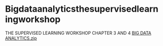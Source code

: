 # Bigdataanalyticsthesupervisedlearningworkshop
THE SUPERVISED LEARNING WORKSHOP CHAPTER 3 AND 4
[BIG DATA ANALYTICS.zip](https://github.com/priscillaamadosdjoko/Bigdataanalyticsthesupervisedlearningworkshop/files/11069149/BIG.DATA.ANALYTICS.zip)
